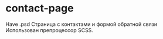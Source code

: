 contact-page
============
Have .psd
Страница с контактами и формой обратной связи
Использован препроцессор SCSS.
